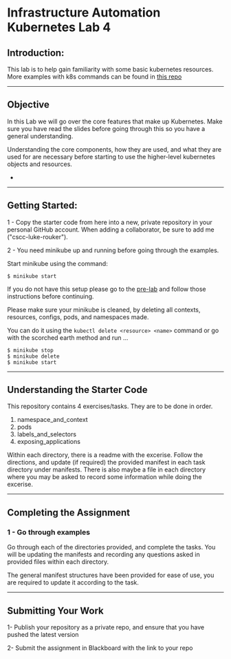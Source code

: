 # Infrastructure Automation Kubernetes Lab 4 

## Introduction: 

This lab is to help gain familiarity with some basic kubernetes resources.  More examples with k8s commands can be found in [this repo](https://github.com/ColumbusStateWorkforceInnovation/infrastructure-kubernetes-week-1-examples) 

---
## Objective

In this Lab we will go over the core features that make up Kubernetes. Make sure you have read the slides before going through this so you have a general understanding. 

Understanding the core components, how they are used, and what they are used for are necessary before starting to use the higher-level kubernetes objects and resources.

- 

---
## Getting Started:

1 - Copy the starter code from here into a new, private repository in your personal GitHub account. When adding a collaborator, be sure to add me ("cscc-luke-rouker").


2 - You need minikube up and running before going through the examples.

Start minikube using the command:
```
$ minikube start
```

If you do not have this setup please go to the [pre-lab] and follow those instructions before continuing.

Please make sure your minikube is cleaned, by deleting all contexts, resources, configs, pods, and namespaces made.

You can do it using the `kubectl delete <resource> <name>` command or go with the scorched earth method and run ...

```
$ minikube stop
$ minikube delete
$ minikube start
```

---

## Understanding the Starter Code
This repository contains 4 exercises/tasks. They are to be done in order.
1. namespace_and_context
2. pods 
3. labels_and_selectors
4. exposing_applications

Within each directory, there is a readme with the excerise. Follow the directions, and update (if required) the provided manifest in each task directory under manifests. There is also maybe a file in each directory where you may be asked to record some information while doing the excerise.


---

## Completing the Assignment


### 1 - Go through examples

Go through each of the directories provided, and complete the tasks. You will be updating the manifests and recording any questions asked in provided files within each directory.

The general manifest structures have been provided for ease of use, you are required to update it according to the task.

---


## Submitting Your Work

1-  Publish your repository as a private repo, and ensure that you have pushed the latest version

2-  Submit the assignment in Blackboard with the link to your repo


[pre-lab]: https://github.com/cscc-afarag/kubernetes-week-1/blob/master/ENV_SETUP.md
